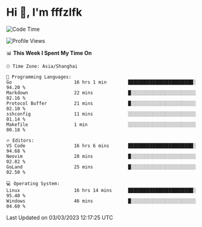 # Hi 👋, I'm fffzlfk

<!--START_SECTION:waka-->
![Code Time](http://img.shields.io/badge/Code%20Time-72%20hrs%2048%20mins-blue)

![Profile Views](http://img.shields.io/badge/Profile%20Views-7-blue)

📊 **This Week I Spent My Time On** 

```text
🕑︎ Time Zone: Asia/Shanghai

💬 Programming Languages: 
Go                       16 hrs 1 min        ████████████████████████░   94.20 % 
Markdown                 22 mins             █░░░░░░░░░░░░░░░░░░░░░░░░   02.16 % 
Protocol Buffer          21 mins             █░░░░░░░░░░░░░░░░░░░░░░░░   02.10 % 
sshconfig                11 mins             ░░░░░░░░░░░░░░░░░░░░░░░░░   01.14 % 
Makefile                 1 min               ░░░░░░░░░░░░░░░░░░░░░░░░░   00.18 % 

🔥 Editors: 
VS Code                  16 hrs 6 mins       ████████████████████████░   94.68 % 
Neovim                   28 mins             █░░░░░░░░░░░░░░░░░░░░░░░░   02.82 % 
GoLand                   25 mins             █░░░░░░░░░░░░░░░░░░░░░░░░   02.50 % 

💻 Operating System: 
Linux                    16 hrs 14 mins      ████████████████████████░   95.40 % 
Windows                  46 mins             █░░░░░░░░░░░░░░░░░░░░░░░░   04.60 % 
```


 Last Updated on 03/03/2023 12:17:25 UTC
<!--END_SECTION:waka-->
